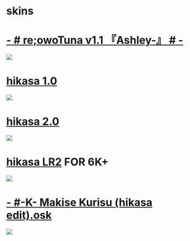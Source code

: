 # skins

# [- # re;owoTuna v1.1 『Ashley-』 # -](https://files.catbox.moe/zooybp.osk)
![](https://files.catbox.moe/7vvjtp.png)

# [hikasa 1.0](https://files.catbox.moe/hzpal4.osk)
![](https://files.catbox.moe/jkmt2k.png)

# [hikasa 2.0](https://files.catbox.moe/xclyyw.osk)
![](https://files.catbox.moe/hjjaj9.png)

# [hikasa LR2](https://files.catbox.moe/9w96hx.osk) FOR 6K+
![](https://files.catbox.moe/nv0q1p.png)

# [- #-K- Makise Kurisu (hikasa edit).osk](https://files.catbox.moe/tj4wx3.osk)
![](https://files.catbox.moe/ncnzir.jpg)
